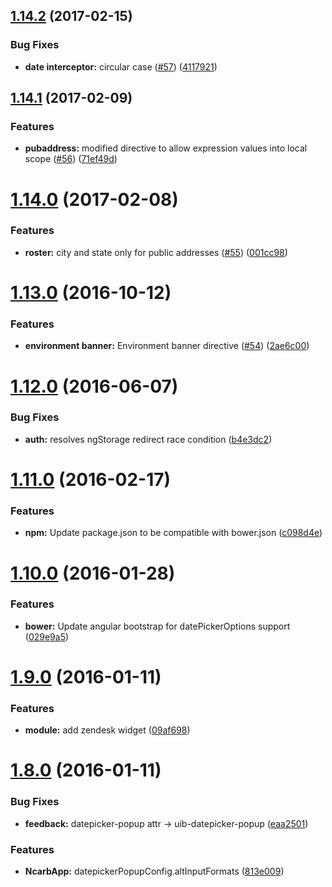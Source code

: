 <a name="1.14.2"></a>
## [1.14.2](https://github.com/NCARB/angular-common/compare/v1.14.1...v1.14.2) (2017-02-15)


### Bug Fixes

* **date interceptor:** circular case ([#57](https://github.com/NCARB/angular-common/issues/57)) ([4117921](https://github.com/NCARB/angular-common/commit/4117921))



<a name="1.14.1"></a>
## [1.14.1](https://github.com/NCARB/angular-common/compare/v1.14.0...v1.14.1) (2017-02-09)


### Features

* **pubaddress:** modified directive to allow expression values into local scope ([#56](https://github.com/NCARB/angular-common/issues/56)) ([71ef49d](https://github.com/NCARB/angular-common/commit/71ef49d))



<a name="1.14.0"></a>
# [1.14.0](https://github.com/NCARB/angular-common/compare/v1.13.0...v1.14.0) (2017-02-08)


### Features

* **roster:** city and state only for public addresses ([#55](https://github.com/NCARB/angular-common/issues/55)) ([001cc98](https://github.com/NCARB/angular-common/commit/001cc98))



<a name="1.13.0"></a>
# [1.13.0](https://github.com/NCARB/angular-common/compare/v1.12.0...v1.13.0) (2016-10-12)


### Features

* **environment banner:** Environment banner directive ([#54](https://github.com/NCARB/angular-common/issues/54)) ([2ae6c00](https://github.com/NCARB/angular-common/commit/2ae6c00))



<a name="1.12.0"></a>
# [1.12.0](https://github.com/NCARB/angular-common/compare/v1.11.0...v1.12.0) (2016-06-07)


### Bug Fixes

* **auth:** resolves ngStorage redirect race condition ([b4e3dc2](https://github.com/NCARB/angular-common/commit/b4e3dc2))



<a name="1.11.0"></a>
# [1.11.0](https://github.com/NCARB/angular-common/compare/v1.10.0...v1.11.0) (2016-02-17)


### Features

* **npm:** Update package.json to be compatible with bower.json ([c098d4e](https://github.com/NCARB/angular-common/commit/c098d4e))



<a name="1.10.0"></a>
# [1.10.0](https://github.com/NCARB/angular-common/compare/v1.9.0...v1.10.0) (2016-01-28)


### Features

* **bower:** Update angular bootstrap for datePickerOptions support ([029e9a5](https://github.com/NCARB/angular-common/commit/029e9a5))



<a name="1.9.0"></a>
# [1.9.0](https://github.com/NCARB/angular-common/compare/v1.8.0...v1.9.0) (2016-01-11)


### Features

* **module:** add zendesk widget ([09af698](https://github.com/NCARB/angular-common/commit/09af698))



<a name="1.8.0"></a>
# [1.8.0](https://github.com/NCARB/angular-common/compare/v1.7.0...v1.8.0) (2016-01-11)


### Bug Fixes

* **feedback:** datepicker-popup attr -> uib-datepicker-popup ([eaa2501](https://github.com/NCARB/angular-common/commit/eaa2501))


### Features

* **NcarbApp:** datepickerPopupConfig.altInputFormats ([813e009](https://github.com/NCARB/angular-common/commit/813e009))



